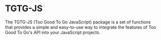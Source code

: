 # TGTG-JS
The TGTG-JS (Too Good To Go JavaScript) package is a set of functions that provides a simple and easy-to-use way to integrate the features of Too Good To Go's API into your JavaScript projects.
